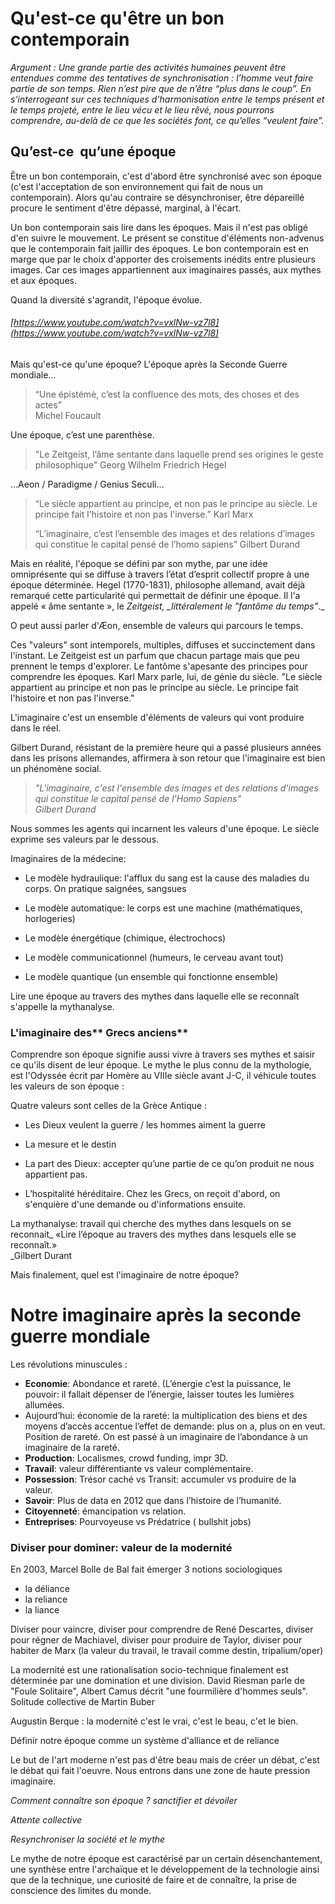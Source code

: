 # Qu'est-ce qu'être un bon contemporain

_Argument : Une grande partie des activités humaines peuvent être entendues comme des tentatives de synchronisation : l’homme veut faire partie de son temps. Rien n’est pire que de n’être “plus dans le coup”. En s’interrogeant sur ces techniques d’harmonisation entre le temps présent et le temps projeté, entre le lieu vécu et le lieu rêvé, nous pourrons comprendre, au-delà de ce que les sociétés font, ce qu’elles “veulent faire”._

## Qu’est-ce  qu’une époque

Être un bon contemporain, c'est d'abord être synchronisé avec son époque \(c'est l'acceptation de son environnement qui fait de nous un contemporain\). Alors qu'au contraire se désynchroniser, être dépareillé procure le sentiment d'être dépassé, marginal, à l'écart.

Un bon contemporain sais lire dans les époques. Mais il n'est pas obligé d'en suivre le mouvement. Le présent se constitue d'éléments non-advenus que le contemporain fait jaillir des époques. Le bon contemporain est en marge que par le choix d'apporter des croisements inédits entre plusieurs images. Car ces images appartiennent aux imaginaires passés, aux mythes et aux époques.

Quand la diversité s'agrandit, l'époque évolue.

###### [https://www.youtube.com/watch?v=vxlNw-vz7l8](https://www.youtube.com/watch?v=vxlNw-vz7l8)

Mais qu'est-ce qu'une époque? L'époque après la Seconde Guerre mondiale...

> “Une épistémè, c’est la confluence des mots, des choses et des actes”  
> Michel Foucault

Une époque, c’est une parenthèse.

> "Le Zeitgeist, l’âme sentante dans laquelle prend ses origines le geste philosophique" Georg Wilhelm Friedrich Hegel

…Aeon / Paradigme / Genius Seculi…

> “Le siècle appartient au principe, et non pas le principe au siècle. Le principe fait l'histoire et non pas l'inverse.” Karl Marx
>
> “L’imaginaire, c’est l’ensemble des images et des relations d’images qui constitue le capital pensé de l’homo sapiens” Gilbert Durand

Mais en réalité, l'époque se défini par son mythe, par une idée omniprésente qui se diffuse à travers l’état d’esprit collectif propre à une époque déterminée. Hegel \(1770-1831\), philosophe allemand, avait déjà remarqué cette particularité qui permettait de définir une époque. Il l'a appelé « âme sentante », le _Zeitgeist, \_littéralement le "fantôme du temps"_.\_

O peut aussi parler d'Æon, ensemble de valeurs qui parcours le temps.

Ces "valeurs" sont intemporels, multiples, diffuses et succinctement dans l'instant. Le Zeitgeist est un parfum que chacun partage mais que peu prennent le temps d'explorer. Le fantôme s'apesante des principes pour comprendre les époques. Karl Marx parle, lui, de génie du siècle. "Le siècle appartient au principe et non pas le principe au siècle. Le principe fait l'histoire et non pas l'inverse." 

L'imaginaire c'est un ensemble d'éléments de valeurs qui vont produire dans le réel.

Gilbert Durand, résistant de la première heure qui a passé plusieurs années dans les prisons allemandes, affirmera à son retour que l'imaginaire est bien un phénomène social.

> _"L'imaginaire, c'est l'ensemble des images et des relations d'images qui constitue le capital pensé de l'Homo Sapiens"  
> Gilbert Durand_

Nous sommes les agents qui incarnent les valeurs d'une époque. Le siècle exprime ses valeurs par le dessous.

Imaginaires de la médecine:

* Le modèle hydraulique: l'afflux du sang est la cause des maladies du corps. On pratique saignées, sangsues

* Le modèle automatique: le corps est une machine \(mathématiques, horlogeries\)

* Le modèle énergétique \(chimique, électrochocs\)

* Le modèle communicationnel \(humeurs, le cerveau avant tout\)

* Le modèle quantique \(un ensemble qui fonctionne ensemble\)

Lire une époque au travers des mythes dans laquelle elle se reconnaît s'appelle la mythanalyse.

### L'imaginaire des** Grecs anciens**

Comprendre son époque signifie aussi vivre à travers ses mythes et saisir ce qu'ils disent de leur époque. Le mythe le plus connu de la mythologie, est l'Odyssée écrit par Homère au VIIIe siècle avant J-C, il véhicule toutes les valeurs de son époque :

Quatre valeurs sont celles de la Grèce Antique :

* Les Dieux veulent la guerre / les hommes aiment la guerre

* La mesure et le destin

* La part des Dieux: accepter qu’une partie de ce qu’on produit ne nous appartient pas.

* L’hospitalité héréditaire. Chez les Grecs, on reçoit d'abord, on s'enquière d'une demande ou d'informations ensuite.

La mythanalyse: travail qui cherche des mythes dans lesquels on se reconnait\_ «Lire l’époque au travers des mythes dans lesquels elle se reconnaît.»  
\_Gilbert Durant

Mais finalement, quel est l'imaginaire de notre époque?

# **Notre imaginaire après la seconde guerre mondiale**

Les révolutions minuscules :

* **Economie**: Abondance et rareté. \(L’énergie c’est la puissance, le pouvoir: il fallait dépenser de l’énergie, laisser toutes les lumières allumées.
* Aujourd’hui: économie de la rareté: la multiplication des biens et des moyens d’accès accentue l’effet de demande: plus on a, plus on en veut. Position de rareté. On est passé à un imaginaire de l’abondance à un imaginaire de la rareté.
* **Production**: Localismes, crowd funding, impr 3D.
* **Travail**: valeur différentiante vs valeur complémentaire.
* **Possession**: Trésor caché vs Transit: accumuler vs produire de la valeur.
* **Savoir**: Plus de data en 2012 que dans l’histoire de l’humanité.
* **Citoyenneté**: émancipation vs relation.
* **Entreprises**: Pourvoyeuse vs Prédatrice \( bullshit jobs\)

### **Diviser pour dominer: valeur de la modernité**

En 2003, Marcel Bolle de Bal fait émerger 3 notions sociologiques

* la déliance
* la reliance
* la liance

Diviser pour vaincre, diviser pour comprendre de René Descartes, diviser pour régner de Machiavel, diviser pour produire de Taylor, diviser pour habiter de Marx \(la valeur du travail, le travail comme destin, tripalium/oper\)

La modernité est une rationalisation socio-technique finalement est déterminée par une domination et une division. David Riesman parle de "Foule Solitaire", Albert Camus décrit "une fourmilière d'hommes seuls". Solitude collective de Martin Buber

Augustin Berque : la modernité c'est le vrai, c'est le beau, c'et le bien.

Définir notre époque comme un système d'alliance et de reliance

Le but de l'art moderne n'est pas d'être beau mais de créer un débat, c'est le débat qui fait l'oeuvre. Nous entrons dans une zone de haute pression imaginaire.

_Comment connaître son époque ? sanctifier et dévoiler_

_Attente collective_

_Resynchroniser la société et le mythe_

Le mythe de notre époque est caractérisé par un certain désenchantement, une synthèse entre l'archaïque et le développement de la technologie ainsi que de la technique, une curiosité de faire et de connaître, la prise de conscience des limites du monde.

